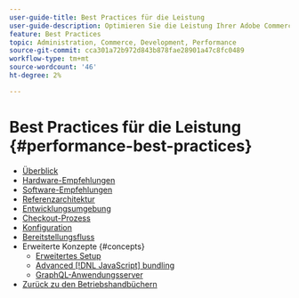 ```yaml
---
user-guide-title: Best Practices für die Leistung
user-guide-description: Optimieren Sie die Leistung Ihrer Adobe Commerce-Produktionsbereitstellung mithilfe dieser Empfehlungen.
feature: Best Practices
topic: Administration, Commerce, Development, Performance
source-git-commit: cca301a72b972d843b878fae28901a47c8fc0489
workflow-type: tm+mt
source-wordcount: '46'
ht-degree: 2%

---
```



# Best Practices für die Leistung {#performance-best-practices}

- [Überblick](overview.md)
- [Hardware-Empfehlungen](hardware.md)
- [Software-Empfehlungen](software.md)
- [Referenzarchitektur](reference-architecture.md)
- [Entwicklungsumgebung](development-environment.md)
- [Checkout-Prozess](high-throughput-order-processing.md)
- [Konfiguration](configuration.md)
- [Bereitstellungsfluss](deployment-flow.md)
- Erweiterte Konzepte {#concepts}
   - [Erweitertes Setup](advanced-setup.md)
   - [Advanced [!DNL JavaScript] bundling](advanced-js-bundling.md)
   - [GraphQL-Anwendungsserver](application-server.md)
- [Zurück zu den Betriebshandbüchern](https://experienceleague.adobe.com/docs/commerce-operations/operational-guides/home.html)
